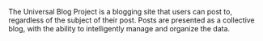 The Universal Blog Project is a blogging site that users can post to, regardless of the subject of their post.  Posts are presented as a collective blog, with the ability to intelligently manage and organize the data.